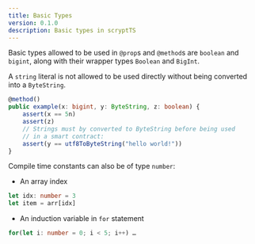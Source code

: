```yaml
---
title: Basic Types
version: 0.1.0
description: Basic types in scryptTS
---
```


Basic types allowed to be used in `@prop`s and `@method`s are `boolean` and `bigint`, along with their wrapper types `Boolean` and `BigInt`.

A `string` literal is not allowed to be used directly without being converted into a `ByteString`.

```ts
@method()
public example(x: bigint, y: ByteString, z: boolean) {
    assert(x == 5n)
    assert(z)
    // Strings must by converted to ByteString before being used
    // in a smart contract:
    assert(y == utf8ToByteString("hello world!"))
}
```

Compile time constants can also be of type `number`:

- An array index

```ts
let idx: number = 3
let item = arr[idx]
```

- An induction variable in `for` statement

```ts
for(let i: number = 0; i < 5; i++) …
```
